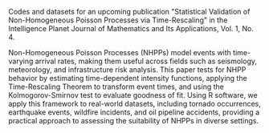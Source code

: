 Codes and datasets for an upcoming publication "Statistical Validation of Non-Homogeneous Poisson Processes via Time-Rescaling" in the Intelligence Planet Journal of Mathematics and Its Applications, Vol. 1, No. 4. 

Non-Homogeneous Poisson Processes (NHPPs) model events with time-varying arrival rates, making them useful across fields such as seismology, meteorology, and infrastructure risk analysis. This paper tests for NHPP behavior by estimating time-dependent intensity functions, applying the Time-Rescaling Theorem to transform event times, and using the Kolmogorov-Smirnov test to evaluate goodness of fit. Using R software, we apply this framework to real-world datasets, including tornado occurrences, earthquake events, wildfire incidents, and oil pipeline accidents, providing a practical approach to assessing the suitability of NHPPs in diverse settings.
